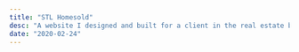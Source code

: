 ```yaml
---
title: "STL Homesold"
desc: "A website I designed and built for a client in the real estate business."
date: "2020-02-24"
---
```

